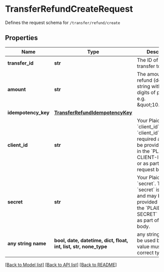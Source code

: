 # TransferRefundCreateRequest

Defines the request schema for `/transfer/refund/create`

## Properties
Name | Type | Description | Notes
------------ | ------------- | ------------- | -------------
**transfer_id** | **str** | The ID of the transfer to refund. | 
**amount** | **str** | The amount of the refund (decimal string with two digits of precision e.g. \&quot;10.00\&quot;). | 
**idempotency_key** | [**TransferRefundIdempotencyKey**](TransferRefundIdempotencyKey.md) |  | 
**client_id** | **str** | Your Plaid API &#x60;client_id&#x60;. The &#x60;client_id&#x60; is required and may be provided either in the &#x60;PLAID-CLIENT-ID&#x60; header or as part of a request body. | [optional] 
**secret** | **str** | Your Plaid API &#x60;secret&#x60;. The &#x60;secret&#x60; is required and may be provided either in the &#x60;PLAID-SECRET&#x60; header or as part of a request body. | [optional] 
**any string name** | **bool, date, datetime, dict, float, int, list, str, none_type** | any string name can be used but the value must be the correct type | [optional]

[[Back to Model list]](../README.md#documentation-for-models) [[Back to API list]](../README.md#documentation-for-api-endpoints) [[Back to README]](../README.md)


